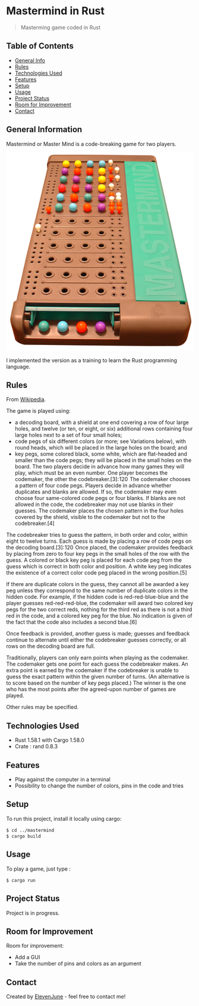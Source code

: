 # Mastermind in Rust
> Masterming game coded in Rust

## Table of Contents
* [General Info](#general-information)
* [Rules](#rules)
* [Technologies Used](#technologies-used)
* [Features](#features)
* [Setup](#setup)
* [Usage](#usage)
* [Project Status](#project-status)
* [Room for Improvement](#room-for-improvement)
* [Contact](#contact)
<!-- * [License](#license) -->


## General Information
Mastermind or Master Mind is a code-breaking game for two players.

![Example screenshot](./img/Mastermind.jpg)

I implemented the version as a training to learn the Rust programming language.

## Rules
From [Wikipedia](https://en.wikipedia.org/wiki/Mastermind_(board_game)).

The game is played using:

- a decoding board, with a shield at one end covering a row of four large holes, and twelve (or ten, or eight, or six) additional rows containing four large holes next to a set of four small holes;
- code pegs of six different colors (or more; see Variations below), with round heads, which will be placed in the large holes on the board; and
- key pegs, some colored black, some white, which are flat-headed and smaller than the code pegs; they will be placed in the small holes on the board.
The two players decide in advance how many games they will play, which must be an even number. One player becomes the codemaker, the other the codebreaker.[3]: 120  The codemaker chooses a pattern of four code pegs. Players decide in advance whether duplicates and blanks are allowed. If so, the codemaker may even choose four same-colored code pegs or four blanks. If blanks are not allowed in the code, the codebreaker may not use blanks in their guesses. The codemaker places the chosen pattern in the four holes covered by the shield, visible to the codemaker but not to the codebreaker.[4]

The codebreaker tries to guess the pattern, in both order and color, within eight to twelve turns. Each guess is made by placing a row of code pegs on the decoding board.[3]: 120  Once placed, the codemaker provides feedback by placing from zero to four key pegs in the small holes of the row with the guess. A colored or black key peg is placed for each code peg from the guess which is correct in both color and position. A white key peg indicates the existence of a correct color code peg placed in the wrong position.[5]

If there are duplicate colors in the guess, they cannot all be awarded a key peg unless they correspond to the same number of duplicate colors in the hidden code. For example, if the hidden code is red-red-blue-blue and the player guesses red-red-red-blue, the codemaker will award two colored key pegs for the two correct reds, nothing for the third red as there is not a third red in the code, and a colored key peg for the blue. No indication is given of the fact that the code also includes a second blue.[6]

Once feedback is provided, another guess is made; guesses and feedback continue to alternate until either the codebreaker guesses correctly, or all rows on the decoding board are full.

Traditionally, players can only earn points when playing as the codemaker. The codemaker gets one point for each guess the codebreaker makes. An extra point is earned by the codemaker if the codebreaker is unable to guess the exact pattern within the given number of turns. (An alternative is to score based on the number of key pegs placed.) The winner is the one who has the most points after the agreed-upon number of games are played.

Other rules may be specified.

## Technologies Used
- Rust 1.58.1 with Cargo 1.58.0
- Crate : rand 0.8.3


## Features
- Play against the computer in a terminal
- Possibility to change the number of colors, pins in the code and tries


## Setup
To run this project, install it locally using cargo:

```
$ cd ../mastermind
$ cargo build
```


## Usage
To play a game, just type :
```
$ cargo run
```


## Project Status
Project is in progress.


## Room for Improvement
Room for improvement:
- Add a GUI
- Take the number of pins and colors as an argument


## Contact
Created by [ElevenJune](guillaume.vande@gmail.com) - feel free to contact me!
